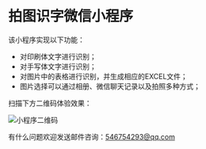 # 拍图识字微信小程序

该小程序实现以下功能：

* 对印刷体文字进行识别；
* 对手写体文字进行识别；
* 对图片中的表格进行识别，并生成相应的EXCEL文件；
* 图片选择可以通过相册、微信聊天记录以及拍照多种方式；



扫描下方二维码体验效果：



![小程序二维码](https://raw.githubusercontent.com/ShangyiChen/recogniseTextInPicture/main/assets/%E5%B0%8F%E7%A8%8B%E5%BA%8F%E4%BA%8C%E7%BB%B4%E7%A0%81.jpg)

有什么问题欢迎发送邮件咨询：546754293@qq.com
